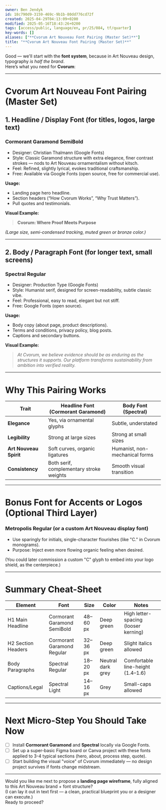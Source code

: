 ```yaml
---
owner: Ben Jendyk
id: 18c790d9-3159-469c-9b1b-80dd776cd72f
created: 2025-04-29T04:13:09+0200
modified: 2025-05-16T18:43:26+0200
tags: [access/public, language/en, pr/25/084, tf/quarter]
key-words: []
aliases: ["**Cvorum Art Nouveau Font Pairing (Master Set)**"]
title: "**Cvorum Art Nouveau Font Pairing (Master Set)**"
---
```


Good — we'll start with the **font system**, because in Art Nouveau design, typography *is half the brand*.  
Here’s what you need for **Cvorum**:

---

# **Cvorum Art Nouveau Font Pairing (Master Set)**

## 1. **Headline / Display Font** (for titles, logos, large text)

### **Cormorant Garamond SemiBold**  
- Designer: Christian Thalmann (Google Fonts)  
- Style: Classic Garamond structure with extra elegance, finer contrast strokes — nods to Art Nouveau ornamentalism without kitsch.  
- Feel: Refined, slightly lyrical, evokes traditional craftsmanship.  
- Free: Available via Google Fonts (open source, free for commercial use).  

**Usage:**  
- Landing page hero headline.  
- Section headers (“How Cvorum Works”, “Why Trust Matters”).  
- Pull quotes and testimonials.

**Visual Example:**  
> **Cvorum: Where Proof Meets Purpose**

*(Large size, semi-condensed tracking, muted green or bronze color.)*

---

## 2. **Body / Paragraph Font** (for longer text, small screens)

### **Spectral Regular**  
- Designer: Production Type (Google Fonts)  
- Style: Humanist serif, designed for screen-readability, subtle classic vibe.  
- Feel: Professional, easy to read, elegant but not stiff.  
- Free: Google Fonts (open source).

**Usage:**  
- Body copy (about page, product descriptions).  
- Terms and conditions, privacy policy, blog posts.  
- Captions and secondary buttons.

**Visual Example:**  
> *At Cvorum, we believe evidence should be as enduring as the structures it supports. Our platform transforms sustainability from ambition into verified reality.*

---

# **Why This Pairing Works**

| Trait | Headline Font (Cormorant Garamond) | Body Font (Spectral) |
|-------|-----------------------------------|---------------------|
| **Elegance** | Yes, via ornamental glyphs | Subtle, understated |
| **Legibility** | Strong at large sizes | Strong at small sizes |
| **Art Nouveau Spirit** | Soft curves, organic ligatures | Humanist, non-mechanical forms |
| **Consistency** | Both serif, complementary stroke weights | Smooth visual transition |

---

# **Bonus Font for Accents or Logos (Optional Third Layer)**

### **Metropolis Regular** (or a custom Art Nouveau display font)
- Use sparingly for initials, single-character flourishes (like \"C.\" in Cvorum monograms).  
- Purpose: Inject even more flowing organic feeling when desired.

(You could later commission a custom \"C\" glyph to embed into your logo shield, as the centerpiece.)

---

# **Summary Cheat-Sheet**

| Element | Font | Size | Color | Notes |
|---------|------|------|-------|-------|
| H1 Main Headline | Cormorant Garamond SemiBold | 48–60 px | Deep green | High letter-spacing (looser kerning) |
| H2 Section Headers | Cormorant Garamond Regular | 32–36 px | Deep green | Slight italics allowed |
| Body Paragraphs | Spectral Regular | 18–20 px | Neutral dark grey | Comfortable line-height (1.4–1.6) |
| Captions/Legal | Spectral Light | 14–16 px | Grey | Small-caps allowed |

---

# **Next Micro-Step You Should Take Now**

- [ ] Install **Cormorant Garamond** and **Spectral** locally via Google Fonts.  
- [ ] Set up a super-basic Figma board or Canva project with these fonts applied to 3-4 typical sections (hero, about, process step, quote).  
- [ ] Start building the visual \"voice\" of Cvorum immediately — no design project survives if fonts change midstream.

---

Would you like me next to propose a **landing page wireframe**, fully aligned to this Art Nouveau brand + font structure?  
(I can lay it out in text first — a clean, practical blueprint you or a designer can execute.)  
Ready to proceed?
